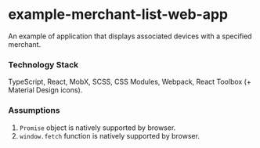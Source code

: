 # example-merchant-list-web-app
An example of application that displays associated devices with a specified merchant.
 
### Technology Stack
TypeScript, React, MobX, SCSS, CSS Modules, Webpack, React Toolbox (+ Material Design icons).


### Assumptions
1. `Promise` object is natively supported by browser.
2. `window.fetch` function is natively supported by browser.
